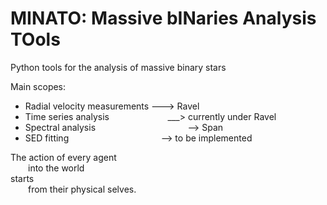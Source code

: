 # MINATO: Massive bINaries Analysis TOols
Python tools for the analysis of massive binary stars

Main scopes:
- Radial velocity measurements ---> Ravel
- Time series analysis &emsp; &emsp; &emsp; &emsp; &emsp; ___> currently under Ravel
- Spectral analysis &emsp; &emsp; &emsp; &emsp; &emsp; &emsp; &emsp; &emsp; --> Span
- SED fitting &emsp; &emsp; &emsp; &emsp; &emsp; &emsp; &emsp; &emsp; --> to be implemented

The action of every agent <br />
  into the world <br />
starts <br />
  from their physical selves. <br />
